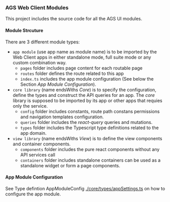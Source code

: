 ### AGS Web Client Modules

This project includes the source code for all the AGS UI modules.

#### Module Strcuture

There are 3 different module types:

-   `app module` (use app name as module name) is to be imported by the Web Client apps in either standalone mode, full suite mode or any custom combination way.
    -   `pages` folder includes page content for each routable page
    -   `routes` folder defines the route related to this app
    -   `index.ts` includes the app module configuration (See below the Section _App Module Configuration_).
-   `core library` (name endsWiths _Core_) is to specify the configuration, define the types and construct the API queries for an app. The _core_ library is supposed to be imported by its app or other apps that requies only the service.
    -   `config` folder includes constants, route path constans permissions and navigation templates configuration.
    -   `queries` folder includes the _react-query_ queries and mutations.
    -   `types` folder includes the Typescript type definitions related to the app domain.
-   `view library` (name endsWiths _View_) is to define the view components and container components.
    -   `components` folder includes the pure react components without any API services call
    -   `containers` folder includes standalone containers can be used as a standalone widget or form a page components.

#### App Module Configuration

See Type defintion AppModuleConfig [./core/types/appSettings.ts](./core/types/appSettings.ts) on how to configure the app module.
